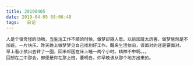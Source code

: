 ```yaml
---
title: 20190405
date: 2019-04-05 08:06:48
tags:	日记
---
```

	人是个很奇怪的动物，当生活工作不顺的时候，做梦却随人愿。以前加班太厉害，做梦居然是不加班，一片快乐。昨天晚上做梦梦见自己找到好工作。醒来生活依旧，该面对的还是要面对。
	早上看小孩出去转了一圈，回来却困在床上睡一两个小时。精神不中啊。。。
	回想在二中那会，即便是你在那上班，要明白，你早晚该从那个地方出来的。

